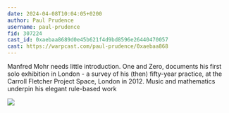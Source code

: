 ```yaml
---
date: 2024-04-08T10:04:05+0200
author: Paul Prudence
username: paul-prudence
fid: 307224
cast_id: 0xaebaa8689d0e45b621f4d9bd8596e26440470057
cast: https://warpcast.com/paul-prudence/0xaebaa868
---
```

Manfred Mohr needs little introduction. One and Zero, documents his first solo exhibition in London - a survey of his (then) fifty-year practice, at the Carroll Fletcher Project Space, London in 2012. Music and mathematics underpin his elegant rule-based work  

![](https://imagedelivery.net/BXluQx4ige9GuW0Ia56BHw/87277e52-7eab-4663-5216-65cc1fefc400/original)